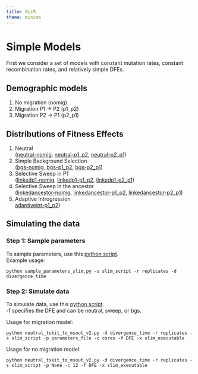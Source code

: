```yaml
---
title: SLiM
theme: minima
---
```


# Simple Models

First we consider a set of models with constant mutation rates, constant recombination rates, and relatively simple DFEs.

## Demographic models
1. No migration (nomig)
2. Migration P1 -> P2 (p1_p2)
3. Migration P2 -> P1 (p2_p1)

## Distributions of Fitness Effects
1. Neutral  
([neutral-nomig](https://github.com/meganlsmith/selectionandmigration/blob/main/scripts/slim/simple/nomig_neutral_scaled.slim), [neutral-p1_p2](https://github.com/meganlsmith/selectionandmigration/blob/main/scripts/slim/simple/p1_p2_neutral_scaled.slim), [neutral-p2_p1](https://github.com/meganlsmith/selectionandmigration/blob/main/scripts/slim/simple/p2_p1_neutral_scaled.slim))  
2. Simple Background Selection  
([bgs-nomig](https://github.com/meganlsmith/selectionandmigration/blob/main/scripts/slim/simple/nomig_bgs_scaled.slim), [bgs-p1_p2](https://github.com/meganlsmith/selectionandmigration/blob/main/scripts/slim/simple/p1_p2_bgs_scaled.slim), [bgs-p2_p1](https://github.com/meganlsmith/selectionandmigration/blob/main/scripts/slim/simple/p2_p1_bgs_scaled.slim))  
3. Selective Sweep in P1  
([linkedp1-nomig](https://github.com/meganlsmith/selectionandmigration/blob/main/scripts/slim/simple/nomig_linkedp1_scaled.slim), [linkedp1-p1_p2](https://github.com/meganlsmith/selectionandmigration/blob/main/scripts/slim/simple/p1_p2_linkedp1_scaled.slim), [linkedp1-p2_p1](https://github.com/meganlsmith/selectionandmigration/blob/main/scripts/slim/simple/p2_p1_linkedp1_scaled.slim))  
4. Selective Sweep in the ancestor  
([linkedancestor-nomig](https://github.com/meganlsmith/selectionandmigration/blob/main/scripts/slim/simple/nomig_linkedancestor_scaled.slim), [linkedancestor-p1_p2](https://github.com/meganlsmith/selectionandmigration/blob/main/scripts/slim/simple/p1_p2_linkedancestor_scaled.slim), [linkedancestor-p2_p1](https://github.com/meganlsmith/selectionandmigration/blob/main/scripts/slim/simple/p2_p1_linkedancestor_scaled.slim))  
5. Adaptive Introgression  
[adaptiveint-p1_p2](https://github.com/meganlsmith/selectionandmigration/blob/main/scripts/slim/simple/p1_p2_adaptiveint_scaled.slim))  

## Simulating the data

### Step 1: Sample parameters

To sample parameters, use this [python script](https://github.com/meganlsmith/selectionandmigration/blob/main/scripts/python/sample_parameters_slim.py).  
Example usage:  

```
python sample_parameters_slim.py -s slim_script -r replicates -d divergence_time
```

### Step 2: Simulate data

To simulate data, use this [python script](https://github.com/meganlsmith/selectionandmigration/blob/main/scripts/python/neutral_tskit_to_msout_v2.py).  
-f specifies the DFE and can be neutral, sweep, or bgs.  

Usage for migration model:  
```
python neutral_tskit_to_msout_v2.py -d divergence_time -r replicates -s slim_script -p parameters_file -c cores -f DFE -x slim_executable
```
Usage for no migration model:
```
python neutral_tskit_to_msout_v2.py -d divergence_time -r replicates -s slim_script -p None -c 12 -f DFE -x slim_executable
```
